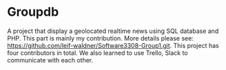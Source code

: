 # Groupdb
A project that display a geolocated realtime news using SQL database and PHP. This part is mainly my contribution. More details please see: https://github.com/leif-waldner/Software3308-Group1.git. This project has four contributors in total. We also learned to use Trello, Slack to communicate with each other.
